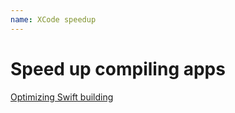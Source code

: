 ```yaml
---
name: XCode speedup
---
```


# Speed up compiling apps

[Optimizing Swift building](https://github.com/fastred/Optimizing-Swift-Build-Times)
